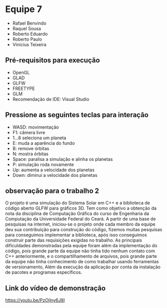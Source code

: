 # Equipe 7
- Rafael Benvindo
- Raquel Sousa
- Roberto Eduardo
- Roberto Paulo
- Vinícius Teixeira

## Pré-requisitos para execução
- OpenGL
- GLAD
- GLFW
- FREETYPE
- GLM
- Recomendação de IDE: Visual Studio

## Pressione as seguintes teclas para interação

  - WASD: movimentação
  - F1: câmera livre
  - 1...8 seleciona um planeta
  - E: muda a aparência do fundo
  - B: remove órbitas
  - N: mostra órbitas
  - Space: paralisa a simulação e alinha os planetas
  - P: simulação roda novamente
  - Up: aumenta a velocidade dos planetas 
  - Down: diminui a velocidade dos planetas
  
## observação para o trabalho 2

O projeto é uma simulação do Sistema Solar em C++ e a biblioteca de código aberto GLFW para gráficos 3D. Tem como objetivo a obtenção da nota da disciplina de Computação Gráfica do curso de Engenharia da Computação da Universidade Federal do Ceará.
A partir de uma base de pesquisas na internet, iniciou-se o projeto onde cada membro da equipe deu sua contribuição para construção do código, fizemos muitas pesquisas para conseguimos implementar a biblioteca, após isso conseguimos construir parte das requisições exigidas no trabalho. As principais dificuldades demonstradas pela equipe foram além da implementação do código, pois grande parte da equipe não tinha tido nenhum contato com C++ anteriormente, e o compartilhamento de arquivos, pois grande parte da equipe não tinha conhecimento de como trabalhar usando ferramentas de versionamento, Além da execução da aplicação por conta da instalação de pacotes e programas específicos.


   

## Link do vídeo de demonstração
https://youtu.be/PzOjlny6J8I
